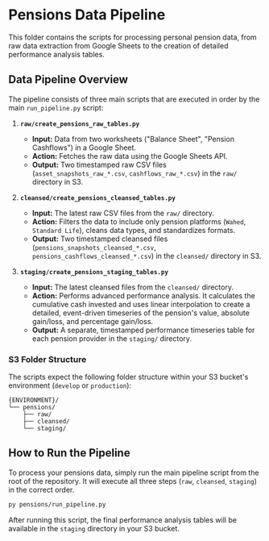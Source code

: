 # Pensions Data Pipeline

This folder contains the scripts for processing personal pension data, from raw data extraction from Google Sheets to the creation of detailed performance analysis tables.

## Data Pipeline Overview

The pipeline consists of three main scripts that are executed in order by the main `run_pipeline.py` script:

1.  **`raw/create_pensions_raw_tables.py`**
    *   **Input:** Data from two worksheets ("Balance Sheet", "Pension Cashflows") in a Google Sheet.
    *   **Action:** Fetches the raw data using the Google Sheets API.
    *   **Output:** Two timestamped raw CSV files (`asset_snapshots_raw_*.csv`, `cashflows_raw_*.csv`) in the `raw/` directory in S3.

2.  **`cleansed/create_pensions_cleansed_tables.py`**
    *   **Input:** The latest raw CSV files from the `raw/` directory.
    *   **Action:** Filters the data to include only pension platforms (`Wahed`, `Standard Life`), cleans data types, and standardizes formats.
    *   **Output:** Two timestamped cleansed files (`pensions_snapshots_cleansed_*.csv`, `pensions_cashflows_cleansed_*.csv`) in the `cleansed/` directory in S3.

3.  **`staging/create_pensions_staging_tables.py`**
    *   **Input:** The latest cleansed files from the `cleansed/` directory.
    *   **Action:** Performs advanced performance analysis. It calculates the cumulative cash invested and uses linear interpolation to create a detailed, event-driven timeseries of the pension's value, absolute gain/loss, and percentage gain/loss.
    *   **Output:** A separate, timestamped performance timeseries table for each pension provider in the `staging/` directory.

### S3 Folder Structure

The scripts expect the following folder structure within your S3 bucket's environment (`develop` or `production`):

```
{ENVIRONMENT}/
└── pensions/
    ├── raw/
    ├── cleansed/
    └── staging/
```

## How to Run the Pipeline

To process your pensions data, simply run the main pipeline script from the root of the repository. It will execute all three steps (`raw`, `cleansed`, `staging`) in the correct order.

```bash
py pensions/run_pipeline.py
```

After running this script, the final performance analysis tables will be available in the `staging` directory in your S3 bucket. 